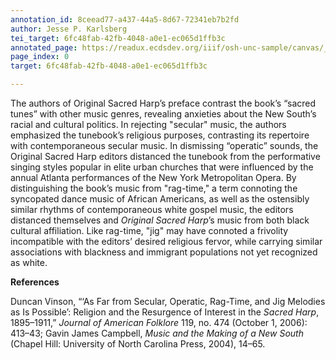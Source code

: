 ```yaml
---
annotation_id: 8ceead77-a437-44a5-8d67-72341eb7b2fd
author: Jesse P. Karlsberg
tei_target: 6fc48fab-42fb-4048-a0e1-ec065d1ffb3c
annotated_page: https://readux.ecdsdev.org/iiif/osh-unc-sample/canvas/_osh-1.jpg
page_index: 0
target: 6fc48fab-42fb-4048-a0e1-ec065d1ffb3c

---
```

<p>The authors of Original Sacred Harp&rsquo;s preface contrast the book&rsquo;s &ldquo;sacred tunes&rdquo; with other music genres, revealing anxieties about the New South&rsquo;s racial and cultural politics. In rejecting "secular" music, the authors emphasized the tunebook&rsquo;s religious purposes, contrasting its repertoire with contemporaneous secular music. In dismissing &ldquo;operatic&rdquo; sounds, the Original Sacred Harp editors distanced the tunebook from the performative singing styles popular in elite urban churches that were influenced by the annual Atlanta performances of the New York Metropolitan Opera. By distinguishing the book&rsquo;s music from "rag-time," a term connoting the syncopated dance music of African Americans, as well as the ostensibly similar rhythms of contemporaneous white gospel music, the editors distanced themselves and <em>Original Sacred Harp</em>&rsquo;s music from both black cultural affiliation. Like rag-time, "jig" may have connoted a frivolity incompatible with the editors&rsquo; desired religious fervor, while carrying similar associations with blackness and immigrant populations not yet recognized as white.</p>
<p><strong>References</strong></p>
<p>Duncan Vinson, &ldquo;&lsquo;As Far from Secular, Operatic, Rag-Time, and Jig Melodies as Is Possible&rsquo;: Religion and the Resurgence of Interest in the <em>Sacred Harp</em>, 1895&ndash;1911,&rdquo; <em>Journal of American Folklore</em> 119, no. 474 (October 1, 2006): 413&ndash;43; Gavin James Campbell, <em>Music and the Making of a New South</em> (Chapel Hill: University of North Carolina Press, 2004), 14&ndash;65.</p>